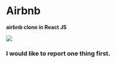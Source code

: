 # Airbnb
<b>airbnb clone in React JS<b>


<img src="https://i.stack.imgur.com/xkrEV.gif" />

<h3>I would like to report one thing first.</h3>

